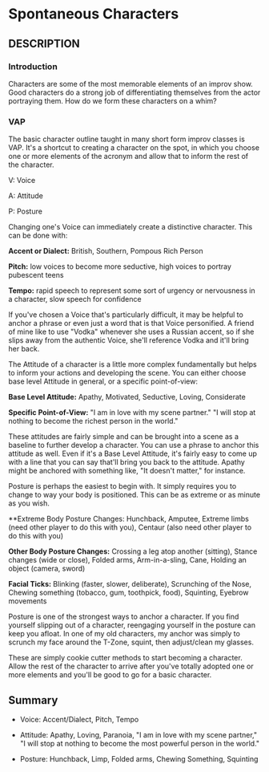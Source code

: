 ﻿# Spontaneous Characters

## DESCRIPTION

### Introduction

Characters are some of the most memorable elements of an improv show. Good characters do a strong job of differentiating themselves from the actor portraying them. How do we form these characters on a whim?

### VAP

The basic character outline taught in many short form improv classes is VAP. It's a shortcut to creating a character on the spot, in which you choose one or more elements of the acronym and allow that to inform the rest of the character.

V: Voice

A: Attitude

P: Posture

Changing one's Voice can immediately create a distinctive character. This can be done with: 

**Accent or Dialect:** British, Southern, Pompous Rich Person  

**Pitch:** low voices to become more seductive, high voices to portray pubescent teens

**Tempo:** rapid speech to represent some sort of urgency or nervousness in a character, slow speech for confidence

If you've chosen a Voice that's particularly difficult, it may be helpful to anchor a phrase or even just a word that is that Voice personified. A friend of mine like to use "Vodka" whenever she uses a Russian accent, so if she slips away from the authentic Voice, she'll reference Vodka and it'll bring her back.

The Attitude of a character is a little more complex fundamentally but helps to inform your actions and developing the scene. You can either choose base level Attitude in general, or a specific point-of-view:

**Base Level Attitude:** Apathy, Motivated, Seductive, Loving, Considerate

**Specific Point-of-View:** "I am in love with my scene partner." "I will stop at nothing to become the richest person in the world."

These attitudes are fairly simple and can be brought into a scene as a baseline to further develop a character. You can use a phrase to anchor this attitude as well. Even if it's a Base Level Attitude, it's fairly easy to come up with a line that you can say that'll bring you back to the attitude. Apathy might be anchored with something like, "It doesn't matter," for instance.

Posture is perhaps the easiest to begin with. It simply requires you to change to way your body is positioned. This can be as extreme or as minute as you wish.

**Extreme Body Posture Changes: Hunchback, Amputee, Extreme limbs (need other player to do this with you), Centaur (also need other player to do this with you)

**Other Body Posture Changes:** Crossing a leg atop another (sitting), Stance changes (wide or close), Folded arms, Arm-in-a-sling, Cane, Holding an object (camera, sword)

**Facial Ticks:** Blinking (faster, slower, deliberate), Scrunching of the Nose, Chewing something (tobacco, gum, toothpick, food), Squinting, Eyebrow movements 

Posture is one of the strongest ways to anchor a character. If you find yourself slipping out of a character, reengaging yourself in the posture can keep you afloat. In one of my old characters, my anchor was simply to scrunch my face around the T-Zone, squint, then adjust/clean my glasses.

These are simply cookie cutter methods to start becoming a character. Allow the rest of the character to arrive after you've totally adopted one or more elements and you'll be good to go for a basic character.

## Summary

- Voice: Accent/Dialect, Pitch, Tempo

- Attitude: Apathy, Loving, Paranoia, "I am in love with my scene partner," "I will stop at nothing to become the most powerful person in the world."

- Posture: Hunchback, Limp, Folded arms, Chewing Something, Squinting
